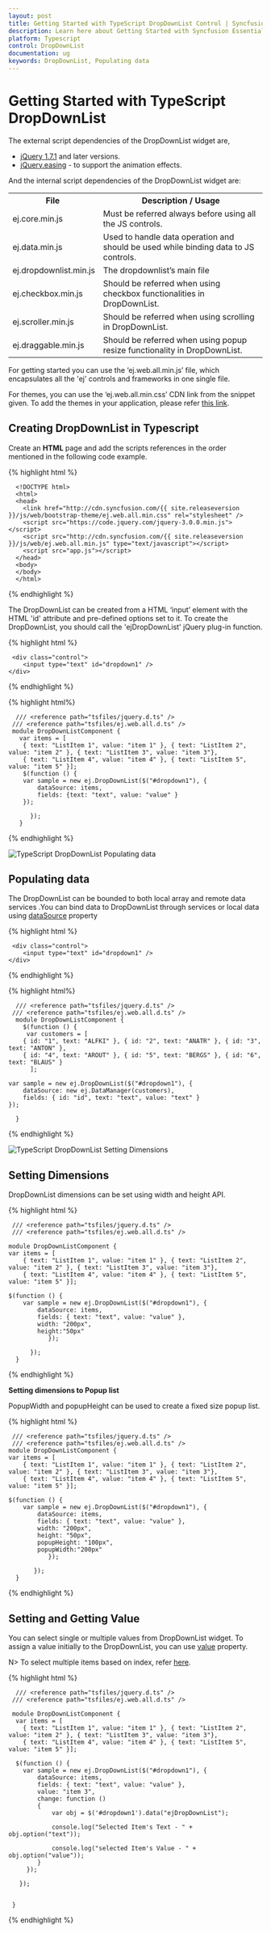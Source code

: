 ```yaml
---
layout: post
title: Getting Started with TypeScript DropDownList Control | Syncfusion
description: Learn here about Getting Started with Syncfusion Essential TypeScript DropDownList Control, its elements, and more.
platform: Typescript
control: DropDownList
documentation: ug
keywords: DropDownList, Populating data
---
```


# Getting Started with TypeScript DropDownList

The external script dependencies of the DropDownList widget are,

* [jQuery 1.7.1](http://jquery.com/) and later versions.
* [jQuery.easing](http://gsgd.co.uk/sandbox/jquery/easing/) - to support the animation effects.

And the internal script dependencies of the DropDownList widget are:

<table>
	<tr>
		<th>File </th>
		<th>Description / Usage </th>
	</tr>
	<tr>
		<td>ej.core.min.js</td>
		<td>Must be referred always before using all the JS controls.</td>
	</tr>
	<tr>
		<td>ej.data.min.js</td>
		<td>Used to handle data operation and should be used while binding data to JS controls.</td>
	</tr>
	<tr>
		<td>ej.dropdownlist.min.js</td>
		<td>The dropdownlist’s main file</td>
	</tr>
	<tr>
		<td>ej.checkbox.min.js</td>
		<td>Should be referred when using checkbox functionalities in DropDownList.</td>
	</tr>
	<tr>
		<td>ej.scroller.min.js</td>
		<td>Should be referred when using scrolling in DropDownList.</td>
	</tr>
	<tr>
		<td>ej.draggable.min.js</td>
		<td>Should be referred when using popup resize functionality in DropDownList.</td>
	</tr>
</table>

For getting started you can use the ‘ej.web.all.min.js’ file, which encapsulates all the 'ej' controls and frameworks in one single file.<br/> 

For themes, you can use the ‘ej.web.all.min.css’ CDN link from the snippet given. To add the themes in your application, please refer [this link](http://help.syncfusion.com/js/theming-in-essential-javascript-components#adding-specific-theme-to-your-application).

## Creating DropDownList in Typescript

Create an **HTML** page and add the scripts references in the order mentioned in the following code example.

{% highlight html %}

      <!DOCTYPE html>
      <html>
      <head>
        <link href="http://cdn.syncfusion.com/{{ site.releaseversion }}/js/web/bootstrap-theme/ej.web.all.min.css" rel="stylesheet" />
        <script src="https://code.jquery.com/jquery-3.0.0.min.js"></script>
        <script src="http://cdn.syncfusion.com/{{ site.releaseversion }}/js/web/ej.web.all.min.js" type="text/javascript"></script>
        <script src="app.js"></script> 
      </head>
      <body>
      </body>
      </html>

{% endhighlight %}

The DropDownList can be created from a HTML ‘input’ element with the HTML 'id' attribute and pre-defined options set to it. To create the DropDownList, you should call the 'ejDropDownList' jQuery plug-in function.

{% highlight html %}
	
	 <div class="control">
        <input type="text" id="dropdown1" />
    </div>
			
{% endhighlight %}
	
{% highlight html%}	
	
	  /// <reference path="tsfiles/jquery.d.ts" />
     /// <reference path="tsfiles/ej.web.all.d.ts" />
     module DropDownListComponent {
       var items = [
        { text: "ListItem 1", value: "item 1" }, { text: "ListItem 2", value: "item 2" }, { text: "ListItem 3", value: "item 3"},
        { text: "ListItem 4", value: "item 4" }, { text: "ListItem 5", value: "item 5" }];
        $(function () {
        var sample = new ej.DropDownList($("#dropdown1"), {
            dataSource: items,
            fields: {text: "text", value: "value" }
        });
        
          });
       }

{% endhighlight %}

![TypeScript DropDownList Populating data](Getting-Started-images/Getting-Started_img1.jpeg)

## Populating data

The DropDownList can be bounded to both local array and remote data services .You can bind data to DropDownList through services or local data using  [dataSource](http://help.syncfusion.com/js/api/ejdropdownlist#members:datasource) property 
 
{% highlight html %}

     <div class="control">
        <input type="text" id="dropdown1" />
    </div>
	
{% endhighlight %}
	
{% highlight html%}	
	
	  /// <reference path="tsfiles/jquery.d.ts" />
     /// <reference path="tsfiles/ej.web.all.d.ts" />
      module DropDownListComponent {
        $(function () {
         var customers = [
        { id: "1", text: "ALFKI" }, { id: "2", text: "ANATR" }, { id: "3", text: "ANTON" },
        { id: "4", text: "AROUT" }, { id: "5", text: "BERGS" }, { id: "6", text: "BLAUS" }
          ];

    var sample = new ej.DropDownList($("#dropdown1"), {
        dataSource: new ej.DataManager(customers),
        fields: { id: "id", text: "text", value: "text" }
    });
    
      }
{% endhighlight %}
	
![TypeScript DropDownList Setting Dimensions](Getting-Started-images/Getteing-Started_img2.jpeg)

## Setting Dimensions

DropDownList dimensions can be set using width and height API.
	
{% highlight html %}

     /// <reference path="tsfiles/jquery.d.ts" />
     /// <reference path="tsfiles/ej.web.all.d.ts" />
	
	module DropDownListComponent {
    var items = [
        { text: "ListItem 1", value: "item 1" }, { text: "ListItem 2", value: "item 2" }, { text: "ListItem 3", value: "item 3"},
        { text: "ListItem 4", value: "item 4" }, { text: "ListItem 5", value: "item 5" }];

    $(function () {
        var sample = new ej.DropDownList($("#dropdown1"), {
            dataSource: items,
            fields: { text: "text", value: "value" },
            width: "200px",
            height:"50px"
               });
        
          });
      }
{% endhighlight %}
	
**Setting dimensions to Popup list**

PopupWidth and popupHeight can be used to create a fixed size popup list.

{% highlight html %}

     /// <reference path="tsfiles/jquery.d.ts" />
     /// <reference path="tsfiles/ej.web.all.d.ts" />
	module DropDownListComponent {
    var items = [
        { text: "ListItem 1", value: "item 1" }, { text: "ListItem 2", value: "item 2" }, { text: "ListItem 3", value: "item 3"},
        { text: "ListItem 4", value: "item 4" }, { text: "ListItem 5", value: "item 5" }];

    $(function () {
        var sample = new ej.DropDownList($("#dropdown1"), {
            dataSource: items,
            fields: { text: "text", value: "value" },
            width: "200px",
            height: "50px",
            popupHeight: "100px",
            popupWidth:"200px"
               });
        
           });
      }

{% endhighlight %}
	
## Setting and Getting Value

You can select single or multiple values from DropDownList widget. To assign a value initially to the DropDownList, you can use [value](http://help.syncfusion.com/js/api/ejdropdownlist#members:value) property.

N> To select multiple items based on index, refer [here](functionalities#selection).


{% highlight html %}	

      /// <reference path="tsfiles/jquery.d.ts" />
     /// <reference path="tsfiles/ej.web.all.d.ts" />
	
     module DropDownListComponent {
      var items = [
        { text: "ListItem 1", value: "item 1" }, { text: "ListItem 2", value: "item 2" }, { text: "ListItem 3", value: "item 3"},
        { text: "ListItem 4", value: "item 4" }, { text: "ListItem 5", value: "item 5" }];

      $(function () {
        var sample = new ej.DropDownList($("#dropdown1"), {
            dataSource: items,
            fields: { text: "text", value: "value" },
            value: "item 3",
            change: function ()
            {
                var obj = $('#dropdown1').data("ejDropDownList");

                console.log("Selected Item's Text - " + obj.option("text"));

                console.log("selected Item's Value - " + obj.option("value"));  
            }
         });
        
       });


     }

{% endhighlight %}

